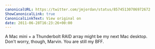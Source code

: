 ```yaml
---
canonicalURL: https://twitter.com/jmjordan/status/85745130706972672
ShowCanonicalLink: true
CanonicalLinkText: View original on
date: 2011-06-28T16:23:26+00:00
---
```

A Mac mini + a Thunderbolt RAID array might be my next Mac desktop. Don't worry, though, Marvin. You are still my BFF.